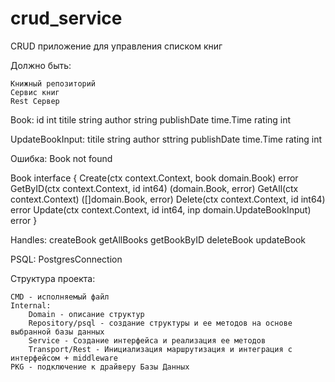 # crud_service

 CRUD приложение для управления списком книг

 Должно быть:

	Книжный репозиторий
	Сервис книг
	Rest Сервер

Book:
	id int
	titile string
	author string
	publishDate time.Time
	rating int

UpdateBookInput:
	titile string
	author sttring
	publishDate time.Time
	rating int

Ошибка: Book not found

Book interface {
	Create(ctx context.Context, book domain.Book) error
	GetByID(ctx context.Context, id int64) (domain.Book, error)
	GetAll(ctx context.Context) ([]domain.Book, error)
	Delete(ctx context.Context, id int64) error
	Update(ctx context.Context, id int64, inp domain.UpdateBookInput) error
}

Handles:
	createBook
	getAllBooks
	getBookByID
	deleteBook
	updateBook

PSQL:
	PostgresConnection

Структура проекта:

	CMD - исполняемый файл
	Internal:
		Domain - описание структур
		Repository/psql - создание структуры и ее методов на основе выбранной базы данных
		Service - Создание интерфейса и реализация ее методов
		Transport/Rest - Инициализация маршрутизация и интеграция с интерфейсом + middleware
	PKG - подключение к драйверу Базы Данных